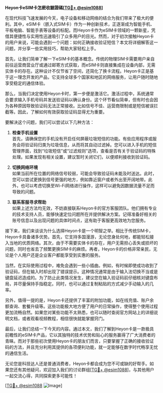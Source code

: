 **Heyon卡eSIM卡怎麽收驗證碼[[TG💪+ @esim1088](https://t.me/s/esim1088)]**

在现代科技飞速发展的今天，电子设备和移动网络的结合为我们带来了极大的便利。其中，eSIM卡（嵌入式SIM卡）作为一种创新技术，正逐渐成为智能手机、平板电脑、智能手表等设备的标配。而Heyon卡作为eSIM卡领域的一颗新星，凭借其便捷性与实用性迅速吸引了众多用户的目光。然而，对于初次接触Heyon卡的用户来说，可能会遇到一个问题：如何正确接收验证短信？本文将详细解答这一问题，并分享一些实用技巧，帮助大家轻松上手。

首先，让我们简单了解一下eSIM卡的基本概念。传统的物理SIM卡需要用户亲自前往运营商营业厅或通过邮寄方式获取，而eSIM卡则直接集成在设备内部，无需实体卡的存在。这种设计不仅节省了空间，还简化了换卡流程。Heyon卡正是基于这一理念开发的产品，它支持全球多个国家和地区的网络服务，让用户随时随地享受稳定的通信体验。

那么，当我们决定使用Heyon卡时，第一步便是激活它。激活过程中，系统通常会要求输入手机号码并发送验证码以确认身份。这个环节看似简单，但有时也会因为各种原因导致验证码无法正常接收。比如信号不佳、运营商限制或是短信被误拦截等。因此，了解如何有效获取验证码显得尤为重要。

要解决这个问题，我们可以尝试以下几种方法：

1. **检查手机设置**  
   首先，请确保您的手机没有开启任何屏蔽垃圾短信的功能。有些应用程序或服务会将验证码归类为垃圾信息，从而将其自动过滤掉。您可以进入手机的短信管理界面，找到“垃圾短信”或“过滤规则”选项，查看是否有关于验证码的特殊处理。如果发现有相关设置，建议暂时关闭它们，以便顺利接收到验证码。

2. **切换网络环境**  
   如果当前所在位置的网络信号较弱，可能会导致验证码未能及时送达。此时，您可以尝试更换到信号更强的地方，例如靠近窗户或者外出至开阔地带。此外，也可以考虑切换至Wi-Fi网络进行操作，这样可以避免因数据流量不足而导致的问题。

3. **联系客服寻求帮助**  
   如果上述方法均无效，不妨直接联系Heyon卡的官方客服团队。他们拥有专业的技术支持人员，能够快速定位问题所在并提供解决方案。记得准备好相关的账号信息以及出现问题的具体时间点，这有助于客服更高效地为您服务。

接下来，我们来谈谈为什么选择Heyon卡是一个明智之举。相比于传统SIM卡，Heyon卡具备诸多优势。首先，它支持多国漫游，无论您身处何地，都能轻松接入当地的优质网络。其次，由于不需要实体卡的存在，用户无需担心丢失或损坏的问题，同时也省去了频繁更换SIM卡的麻烦。再者，Heyon卡的价格非常亲民，无论是个人用户还是企业客户都能享受到实惠的服务。

当然，在实际使用过程中，难免会遇到一些小插曲。例如，有时候即使成功收到了验证码，但在输入时却出现了错误提示。这种情况通常是由于输入法切换不当或是键盘延迟造成的。为了防止此类情况发生，建议您在输入验证码前仔细核对键盘布局，并尽量保持手指稳定。同时，也可以通过复制粘贴的方式减少手动输入的几率。

另外，值得一提的是，Heyon卡还提供了丰富的附加功能，如在线充值、账户余额查询、套餐升级等。这些功能极大地方便了用户的日常操作，使得整个使用过程更加流畅自然。如果您对某些功能不太熟悉，也可以随时查阅官方网站上的详细说明文档，或者观看视频教程，相信很快就能掌握窍门。

最后，让我们总结一下今天的内容。通过本文，我们了解到Heyon卡是一款极具前瞻性的eSIM卡产品，它以其独特的技术优势和贴心的服务赢得了广大消费者的青睐。而对于那些初次使用Heyon卡的朋友们而言，只要掌握了正确的接收验证码的方法，并且充分利用其提供的各项便利功能，就一定能够在数字时代畅享无忧的通信生活。

无论您是科技达人还是普通消费者，Heyon卡都会成为您不可或缺的好帮手。如果您还有其他疑问，欢迎加入我们的讨论群组[[TG💪+ @esim1088](https://t.me/s/esim1088)]，与其他用户一起交流心得，共同探索更多可能性！

[[TG💪+ @esim1088](https://t.me/s/esim1088) ![Image](https://i.postimg.cc/4NQfJmqS/Snipaste-2025-05-13-00-14-12.png)]